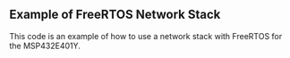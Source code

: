 ## Example of FreeRTOS Network Stack

This code is an example of how to use a network stack with FreeRTOS for the MSP432E401Y.



